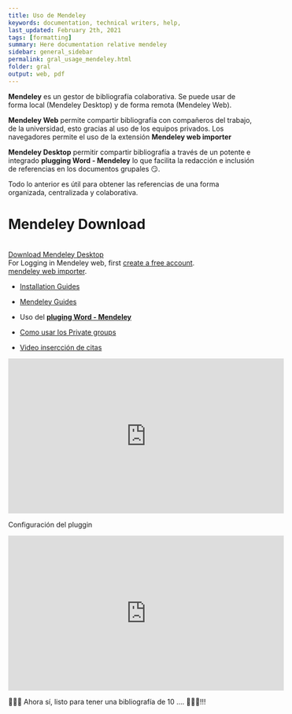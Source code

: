 ```yaml
---
title: Uso de Mendeley
keywords: documentation, technical writers, help, 
last_updated: February 2th, 2021
tags: [formatting]
summary: Here documentation relative mendeley
sidebar: general_sidebar
permalink: gral_usage_mendeley.html
folder: gral
output: web, pdf
---
```


**Mendeley** es un gestor de bibliografía colaborativa. Se puede usar de forma local (Mendeley Desktop) y de forma remota (Mendeley Web). 

**Mendeley Web** permite compartir bibliografía con compañeros del trabajo, de la universidad, esto gracias al uso de los equipos privados. Los navegadores permite el uso de la extensión **Mendeley web importer**

**Mendeley Desktop** permitir compartir bibliografía a través de un potente e integrado **plugging Word - Mendeley** lo que facilita la redacción e inclusión de referencias en los documentos grupales 😏.

Todo lo anterior es útil para obtener las referencias de una forma organizada, centralizada y colaborativa.

# Mendeley Download

<div class="alert alert-success" role="alert"><i class="fa fa-download fa-lg"></i> <br>
<a alt='Download Mendeley Desktop' href='https://www.mendeley.com/download-desktop-new/'>Download Mendeley Desktop</a>

<br> 
For Logging in Mendeley web, first <a alt='Logging in Mendeley web' href='https://www.mendeley.com/'>create a free account</a>.

<br>
<a alt='mendeley web importer' href='https://chrome.google.com/webstore/detail/mendeley-web-importer/dagcmkpagjlhakfdhnbomgmjdpkdklff?hl=en'>mendeley web importer</a>.
</div>

- [Installation Guides](https://www.mendeley.com/guides/download-mendeley-desktop/windows/instructions)

- [Mendeley Guides](https://www.mendeley.com/guides)

- Uso del [**pluging Word - Mendeley**](https://www.mendeley.com/guides/using-citation-editor)

- [Como usar los Private groups](https://www.mendeley.com/guides/private-groups)

- [Video insercción de citas](https://youtu.be/BqSzMUmBqBI)

<iframe width="560" height="315" src="https://www.youtube.com/embed/BqSzMUmBqBI" frameborder="0" allow="accelerometer; autoplay; clipboard-write; encrypted-media; gyroscope; picture-in-picture" allowfullscreen></iframe>

Configuración del pluggin 
<iframe width="560" height="315" src="https://www.youtube.com/embed/GEMhNTNi2Gk" frameborder="0" allow="accelerometer; autoplay; clipboard-write; encrypted-media; gyroscope; picture-in-picture" allowfullscreen></iframe>

🚴🚴🚴 Ahora sí, listo para tener una bibliografía de 10 .... 	💪💪💪!!!